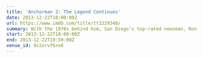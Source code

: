 ```yaml
---
title: 'Anchorman 2: The Legend Continues'
date: 2013-12-22T18:00:00Z
url: https://www.imdb.com/title/tt1229340/
summary: With the 1970s behind him, San Diego’s top-rated newsman, Ron Burgundy, returns to take New York City’s first twenty-four-hour news channel by storm.
start: 2013-12-22T18:00:00Z
end: 2013-12-22T19:59:00Z
venue_id: 9c2xrvf6+x6
---
```

